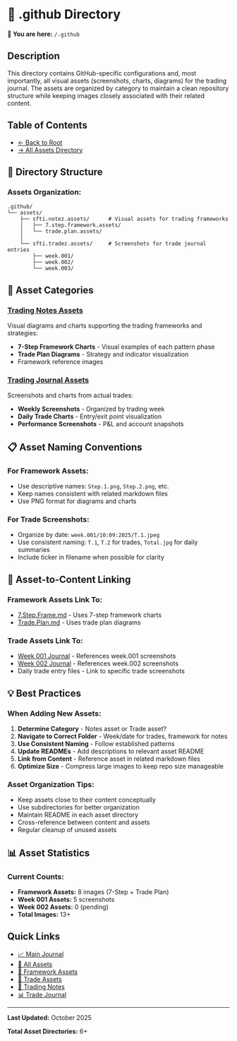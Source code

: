 # 🔧 .github Directory

**📁 You are here:** `/.github`

## Description

This directory contains GitHub-specific configurations and, most importantly, all visual assets (screenshots, charts, diagrams) for the trading journal. The assets are organized by category to maintain a clean repository structure while keeping images closely associated with their related content.

## Table of Contents

- [← Back to Root](../README.md)
- [→ All Assets Directory](./assets/README.md)

## 📂 Directory Structure

### Assets Organization:

```
.github/
└── assets/
    ├── sfti.notez.assets/      # Visual assets for trading frameworks
    │   ├── 7.step.framework.assets/
    │   └── trade.plan.assets/
    │
    └── sfti.tradez.assets/     # Screenshots for trade journal entries
        ├── week.001/
        ├── week.002/
        └── week.003/
```

## 🎨 Asset Categories

### [Trading Notes Assets](./assets/sfti.notez.assets/README.md)
Visual diagrams and charts supporting the trading frameworks and strategies:
- **7-Step Framework Charts** - Visual examples of each pattern phase
- **Trade Plan Diagrams** - Strategy and indicator visualization
- Framework reference images

### [Trading Journal Assets](./assets/sfti.tradez.assets/README.md)
Screenshots and charts from actual trades:
- **Weekly Screenshots** - Organized by trading week
- **Daily Trade Charts** - Entry/exit point visualization
- **Performance Screenshots** - P&L and account snapshots

## 📋 Asset Naming Conventions

### For Framework Assets:
- Use descriptive names: `Step.1.png`, `Step.2.png`, etc.
- Keep names consistent with related markdown files
- Use PNG format for diagrams and charts

### For Trade Screenshots:
- Organize by date: `week.001/10:09:2025/T.1.jpeg`
- Use consistent naming: `T.1`, `T.2` for trades, `Total.jpg` for daily summaries
- Include ticker in filename when possible for clarity

## 🔗 Asset-to-Content Linking

### Framework Assets Link To:
- [7.Step.Frame.md](../SFTi.Notez/7.Step.Frame.md) - Uses 7-step framework charts
- [Trade.Plan.md](../SFTi.Notez/Trade.Plan.md) - Uses trade plan diagrams

### Trade Assets Link To:
- [Week 001 Journal](../SFTi.Tradez/week.001/README.md) - References week.001 screenshots
- [Week 002 Journal](../SFTi.Tradez/week.002/README.md) - References week.002 screenshots
- Daily trade entry files - Link to specific trade screenshots

## 💡 Best Practices

### When Adding New Assets:

1. **Determine Category** - Notes asset or Trade asset?
2. **Navigate to Correct Folder** - Week/date for trades, framework for notes
3. **Use Consistent Naming** - Follow established patterns
4. **Update READMEs** - Add descriptions to relevant asset README
5. **Link from Content** - Reference asset in related markdown files
6. **Optimize Size** - Compress large images to keep repo size manageable

### Asset Organization Tips:

- Keep assets close to their content conceptually
- Use subdirectories for better organization
- Maintain README in each asset directory
- Cross-reference between content and assets
- Regular cleanup of unused assets

## 📊 Asset Statistics

### Current Counts:
- **Framework Assets:** 8 images (7-Step + Trade Plan)
- **Week 001 Assets:** 5 screenshots
- **Week 002 Assets:** 0 (pending)
- **Total Images:** 13+

## Quick Links

- [📈 Main Journal](../README.md)
- [🎨 All Assets](./assets/README.md)
- [🎨 Framework Assets](./assets/sfti.notez.assets/README.md)
- [🎨 Trade Assets](./assets/sfti.tradez.assets/README.md)
- [📝 Trading Notes](../SFTi.Notez/README.md)
- [📊 Trade Journal](../SFTi.Tradez/README.md)

---

**Last Updated:** October 2025

**Total Asset Directories:** 6+
